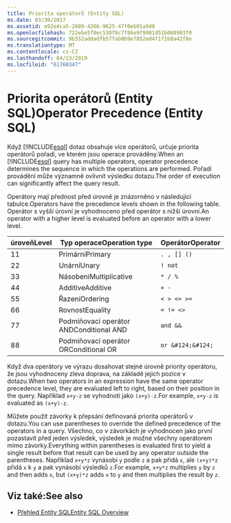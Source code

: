 ```yaml
---
title: Priorita operátorů (Entity SQL)
ms.date: 03/30/2017
ms.assetid: e92e4ca5-2889-4266-9625-47f0eb01a948
ms.openlocfilehash: 722ebe5f0ec530f8c7f86e9f9901451b060903f0
ms.sourcegitcommit: 9b552addadfb57fab0b9e7852ed4f1f1b8a42f8e
ms.translationtype: MT
ms.contentlocale: cs-CZ
ms.lasthandoff: 04/23/2019
ms.locfileid: "61760347"
---
```

# <a name="operator-precedence-entity-sql"></a><span data-ttu-id="18169-102">Priorita operátorů (Entity SQL)</span><span class="sxs-lookup"><span data-stu-id="18169-102">Operator Precedence (Entity SQL)</span></span>
<span data-ttu-id="18169-103">Když [!INCLUDE[esql](../../../../../../includes/esql-md.md)] dotaz obsahuje více operátorů, určuje priorita operátorů pořadí, ve kterém jsou operace prováděny.</span><span class="sxs-lookup"><span data-stu-id="18169-103">When an [!INCLUDE[esql](../../../../../../includes/esql-md.md)] query has multiple operators, operator precedence determines the sequence in which the operations are performed.</span></span> <span data-ttu-id="18169-104">Pořadí provádění může významně ovlivnit výsledku dotazu.</span><span class="sxs-lookup"><span data-stu-id="18169-104">The order of execution can significantly affect the query result.</span></span>  
  
 <span data-ttu-id="18169-105">Operátory mají přednost před úrovně je znázorněno v následující tabulce.</span><span class="sxs-lookup"><span data-stu-id="18169-105">Operators have the precedence levels shown in the following table.</span></span> <span data-ttu-id="18169-106">Operátor s vyšší úrovní je vyhodnoceno před operátor s nižší úrovní.</span><span class="sxs-lookup"><span data-stu-id="18169-106">An operator with a higher level is evaluated before an operator with a lower level.</span></span>  
  
|<span data-ttu-id="18169-107">úroveň</span><span class="sxs-lookup"><span data-stu-id="18169-107">Level</span></span>|<span data-ttu-id="18169-108">Typ operace</span><span class="sxs-lookup"><span data-stu-id="18169-108">Operation type</span></span>|<span data-ttu-id="18169-109">Operátor</span><span class="sxs-lookup"><span data-stu-id="18169-109">Operator</span></span>|  
|-----------|--------------------|--------------|  
|<span data-ttu-id="18169-110">1</span><span class="sxs-lookup"><span data-stu-id="18169-110">1</span></span>|<span data-ttu-id="18169-111">Primární</span><span class="sxs-lookup"><span data-stu-id="18169-111">Primary</span></span>|`. , [] ()`|  
|<span data-ttu-id="18169-112">2</span><span class="sxs-lookup"><span data-stu-id="18169-112">2</span></span>|<span data-ttu-id="18169-113">Unární</span><span class="sxs-lookup"><span data-stu-id="18169-113">Unary</span></span>|`! not`|  
|<span data-ttu-id="18169-114">3</span><span class="sxs-lookup"><span data-stu-id="18169-114">3</span></span>|<span data-ttu-id="18169-115">Násobení</span><span class="sxs-lookup"><span data-stu-id="18169-115">Multiplicative</span></span>|`* / %`|  
|<span data-ttu-id="18169-116">4</span><span class="sxs-lookup"><span data-stu-id="18169-116">4</span></span>|<span data-ttu-id="18169-117">Additive</span><span class="sxs-lookup"><span data-stu-id="18169-117">Additive</span></span>|`+ -`|  
|<span data-ttu-id="18169-118">5</span><span class="sxs-lookup"><span data-stu-id="18169-118">5</span></span>|<span data-ttu-id="18169-119">Řazení</span><span class="sxs-lookup"><span data-stu-id="18169-119">Ordering</span></span>|`< > <= >=`|  
|<span data-ttu-id="18169-120">6</span><span class="sxs-lookup"><span data-stu-id="18169-120">6</span></span>|<span data-ttu-id="18169-121">Rovnost</span><span class="sxs-lookup"><span data-stu-id="18169-121">Equality</span></span>|`= != <>`|  
|<span data-ttu-id="18169-122">7</span><span class="sxs-lookup"><span data-stu-id="18169-122">7</span></span>|<span data-ttu-id="18169-123">Podmiňovací operátor AND</span><span class="sxs-lookup"><span data-stu-id="18169-123">Conditional AND</span></span>|`and &&`|  
|<span data-ttu-id="18169-124">8</span><span class="sxs-lookup"><span data-stu-id="18169-124">8</span></span>|<span data-ttu-id="18169-125">Podmiňovací operátor OR</span><span class="sxs-lookup"><span data-stu-id="18169-125">Conditional OR</span></span>|`or &#124;&#124;`|  
  
 <span data-ttu-id="18169-126">Když dva operátory ve výrazu dosahovat stejné úrovně priority operátoru, že jsou vyhodnoceny zleva doprava, na základě jejich pozice v dotazu.</span><span class="sxs-lookup"><span data-stu-id="18169-126">When two operators in an expression have the same operator precedence level, they are evaluated left to right, based on their position in the query.</span></span> <span data-ttu-id="18169-127">Například `x+y-z` se vyhodnotí jako `(x+y)-z`.</span><span class="sxs-lookup"><span data-stu-id="18169-127">For example, `x+y-z` is evaluated as `(x+y)-z`.</span></span>  
  
 <span data-ttu-id="18169-128">Můžete použít závorky k přepsání definovaná priorita operátorů v dotazu.</span><span class="sxs-lookup"><span data-stu-id="18169-128">You can use parentheses to override the defined precedence of the operators in a query.</span></span> <span data-ttu-id="18169-129">Všechno, co v závorkách je vyhodnocen jako první pozastavit před jeden výsledek, výsledek je možné všechny operátorem mimo závorky.</span><span class="sxs-lookup"><span data-stu-id="18169-129">Everything within parentheses is evaluated first to yield a single result before that result can be used by any operator outside the parentheses.</span></span> <span data-ttu-id="18169-130">Například `x+y*z` vynásobí `y` podle `z` a pak přidá `x`, ale `(x+y)*z` přidá `x` k `y` a pak vynásobí výsledků `z`.</span><span class="sxs-lookup"><span data-stu-id="18169-130">For example, `x+y*z` multiplies `y` by `z` and then adds `x`, but `(x+y)*z` adds `x` to `y` and then multiplies the result by `z`.</span></span>  
  
## <a name="see-also"></a><span data-ttu-id="18169-131">Viz také:</span><span class="sxs-lookup"><span data-stu-id="18169-131">See also</span></span>

- [<span data-ttu-id="18169-132">Přehled Entity SQL</span><span class="sxs-lookup"><span data-stu-id="18169-132">Entity SQL Overview</span></span>](../../../../../../docs/framework/data/adonet/ef/language-reference/entity-sql-overview.md)

